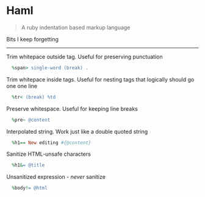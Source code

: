 # Haml

> A ruby indentation based markup language

Bits I keep forgetting

----
Trim whitepace outside tag. Useful for preserving punctuation
```ruby
  %span> single-word (break) .
```
Trim whitepace inside tags. Useful for nesting tags that logically should go one one line
```ruby
  %tr< (break) %td
```
Preserve whitespace. Useful for keeping line breaks
```ruby
  %pre~ @content
```
Interpolated string. Work just like a double quoted string
```ruby
  %h1== New editing #{@content}
```
Sanitize HTML-unsafe characters
```ruby
  %h1&= @title
```
Unsanitized expression - *never* sanitize
```ruby
  %body!= @html
```
